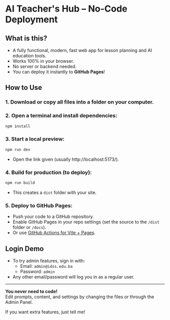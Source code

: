 # AI Teacher's Hub – No-Code Deployment

## What is this?

- A fully functional, modern, fast web app for lesson planning and AI education tools.
- Works 100% in your browser.
- No server or backend needed.
- You can deploy it instantly to **GitHub Pages**!

## How to Use

### 1. Download or copy all files into a folder on your computer.

### 2. Open a terminal and install dependencies:

```bash
npm install
```

### 3. Start a local preview:

```bash
npm run dev
```
- Open the link given (usually http://localhost:5173/).

### 4. Build for production (to deploy):

```bash
npm run build
```

- This creates a `dist` folder with your site.

### 5. Deploy to **GitHub Pages**:

- Push your code to a GitHub repository.
- Enable GitHub Pages in your repo settings (set the source to the `/dist` folder or `/docs`).
- Or use [GitHub Actions for Vite + Pages](https://vitejs.dev/guide/static-deploy.html#github-pages).

## Login Demo

- To try admin features, sign in with:
  - Email: `admin@idss.edu.ba`
  - Password: `admin`
- Any other email/password will log you in as a regular user.

---

**You never need to code!**  
Edit prompts, content, and settings by changing the files or through the Admin Panel.

If you want extra features, just tell me!